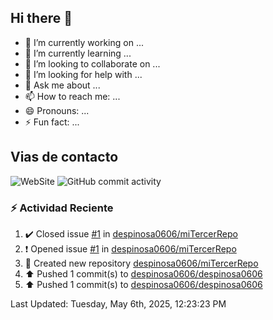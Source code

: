 ## Hi there 👋

- 🔭 I’m currently working on ...
- 🌱 I’m currently learning ...
- 👯 I’m looking to collaborate on ...
- 🤔 I’m looking for help with ...
- 💬 Ask me about ...
- 📫 How to reach me: ...
- 😄 Pronouns: ...
- ⚡ Fun fact: ...

## Vias de contacto
![WebSite](https://www.linkedin.com/in/daniel-espinosa-57a539104/)
![GitHub commit activity](https://img.shields.io/github/commit-activity/m/despinosa0606/despinosa0606)

### :zap: Actividad Reciente
<!--RECENT_ACTIVITY:start-->
1. ✔️ Closed issue [#1](https://github.com/despinosa0606/miTercerRepo/issues/1) in [despinosa0606/miTercerRepo](https://github.com/despinosa0606/miTercerRepo)<br>
2. ❗️ Opened issue [#1](https://github.com/despinosa0606/miTercerRepo/issues/1) in [despinosa0606/miTercerRepo](https://github.com/despinosa0606/miTercerRepo)<br>
3. 📔 Created new repository [despinosa0606/miTercerRepo](https://github.com/despinosa0606/miTercerRepo)<br>
4. ⬆️ Pushed 1 commit(s) to [despinosa0606/despinosa0606](https://github.com/despinosa0606/despinosa0606)<br>
5. ⬆️ Pushed 1 commit(s) to [despinosa0606/despinosa0606](https://github.com/despinosa0606/despinosa0606)<br>
<!--RECENT_ACTIVITY:end-->
<!--RECENT_ACTIVITY:last_update-->
Last Updated: Tuesday, May 6th, 2025, 12:23:23 PM
<!--RECENT_ACTIVITY:last_update_end-->
